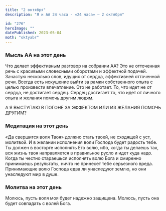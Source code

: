 ```yaml
---
title: "2 октября"
description: "Я и АА 24 часа - «24 часа» — 2 октября"

id: "276"
heroImage: ""
datePublished: 2023-05-04
moth: "oktyabr"
---
```


### Мысль АА на этот день

Что делает эффективным разговор на собрании АА? Это не отточенная речь с
красивыми словесными оборотами и эффектной подачей. Зачастую несколько слов,
идущих от сердца, эффективней отточенной речи. Всегда есть искушение выйти за
рамки собственного опыта с целью произвести впечатление. Это не работает. То,
что идет не от сердца, не достигает сердец. Сердец достигает то, что идет от
личного опыта и желания помочь другим людям.

А Я ВЫСТУПАЮ В ПОГОНЕ ЗА ЭФФЕКТОМ ИЛИ ИЗ ЖЕЛАНИЯ ПОМОЧЬ ДРУГИМ?

### Медитация на этот день

«Да свершится воля Твоя» должно стать твоей, не сходящей с уст, молитвой. И в
желании исполнения воли Господа будет радость тебе. Ты должен в восторге
исполнять Его волю, ибо, когда ты делаешь так, вся жизнь твоя направляется в
правильное русло и идет куда надо. Когда ты честно стараешься исполнять волю
Бога и смиренно принимаешь результаты, ничто не принесет тебе серьезного
вреда. Принимающие волю Господа едва ли унаследуют землю, но они унаследуют
мир в душе.

### Молитва на этот день

Молюсь, пусть воля моя будет надежно защищена. Молюсь, пусть она будет
совпадать с волей Бога.
